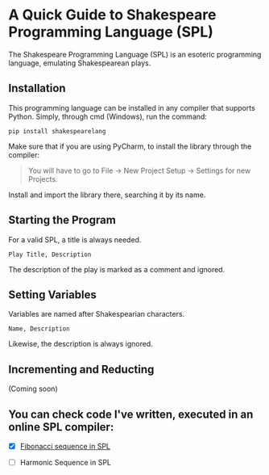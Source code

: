 # A Quick Guide to Shakespeare Programming Language (SPL)
The Shakespeare Programming Language (SPL) is an esoteric programming language, emulating Shakespearean plays.

## Installation

This programming language can be installed in any compiler that supports Python.
Simply, through cmd (Windows), run the command:
```
pip install shakespearelang
```

Make sure that if you are using PyCharm, to install the library through the compiler:
> You will have to go to File -> New Project Setup -> Settings for new Projects.

Install and import the library there, searching it by its name.

## Starting the Program
For a valid SPL, a title is always needed.
```
Play Title, Description
```
The description of the play is marked as a comment and ignored.
## Setting Variables
Variables are named after Shakespearian characters.
```
Name, Description
```
Likewise, the description is always ignored.

## Incrementing and Reducting

(Coming soon)

## You can check code I've written, executed in an online SPL compiler:
- [x] <a href="https://tio.run/##pVPLrtMwEF03XzFZsanyAXeDrhCIIhASRUgIsZg4E2Jdexz50RJ@vowdF3JRu2LnxMfn5XGYzeXyeSJ4o3vHqJSGV2hUMhi147AHhNngApohnh2gigHihBGYaAgQnCXQdvbuRJY4dk3zSX65PTgmcKNgt9ScbE8@APJQdmZPJ@1SyOiueZeMprgvO4GUE9C/R7vm4zyR0biijHNzITuh19gbAjkVvTMmQz@g6ilOK/RJ8w9IURv9iwZA8QBhRkXlOIaCIVlWz5lZwjS73e5RRTg8wN2Suow6KpLAFXZgHTWKUtnPlAhvycxjMvClOpVT315zJA81UTFSLX9vrjkfGmF0CdDH7FIKi3FZ7feEkidzjqg9zCRp8ldIzAuc0VtZWkv@RYABlzYL/tTxr0bVLxf2TFEsEcPikoeJRLmVX1@zCdYWTXclqgcrzS3rRzH1tBJZzUNb@qxV1a6OMUerrb9fW7/tcx2P50Zvd1MGKNnMmrUDmbG0Wwy3t/JVyavE3Wa2er3HE13lBj2O5IlloMT0mYR/JauzvmQT7f80V1F3B2ITusqtow2TkwbaLfmjhQOwi9lqNiAPmv809XIrdRjlie/BSI6UxZySZw/RQaiXuN4WJZbWLpff" title="Shakespeare Programming Language – Try It Online">Fibonacci sequence in SPL</a>
 - [ ] Harmonic Sequence in SPL

